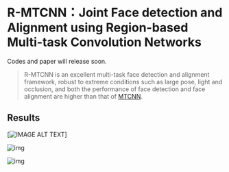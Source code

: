 # R-MTCNN：Joint Face detection and Alignment using Region-based Multi-task Convolution Networks
Codes and paper will release soon.

> R-MTCNN is an excellent multi-task face detection and alignment framework, robust to extreme conditions such as large pose, light and occlusion, and both the performance of face detection and face alignment are higher than that of [MTCNN](https://arxiv.org/ftp/arxiv/papers/1604/1604.02878.pdf).

## Results

[![IMAGE ALT TEXT](http://img.youtube.com/vi/GzdKMVn8avo/0.jpg)]


![img](https://github.com/AresGao/R-MTCNN-Joint-Face-detection-and-Alignment-using-Region-based-multi-task-convolution-networks/blob/master/2_Demonstration_Demonstration_Or_Protest_2_58.jpg?raw=true)


![img](https://github.com/AresGao/R-MTCNN-Joint-Face-detection-and-Alignment-using-Region-based-multi-task-convolution-networks/blob/master/2_Demonstration_Political_Rally_2_695.jpg?raw=true)


